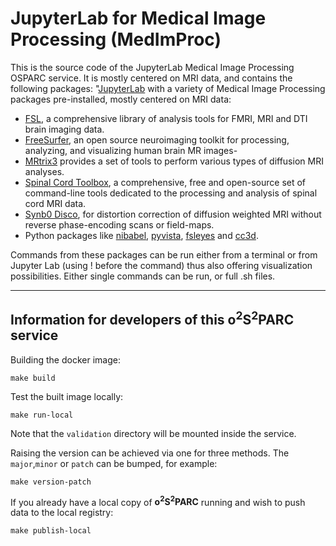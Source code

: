 # JupyterLab for Medical Image Processing (MedImProc)

This is the source code of the JupyterLab Medical Image Processing OSPARC service. It is mostly centered on MRI data, and contains the following packages:
  "[JupyterLab](https://jupyter.org/) with a variety of Medical Image Processing packages pre-installed, mostly centered on MRI data:
  - [FSL](https://fsl.fmrib.ox.ac.uk/fsl/fslwiki), a comprehensive library of analysis tools for FMRI, MRI and DTI brain imaging data.
  - [FreeSurfer](https://surfer.nmr.mgh.harvard.edu/), an open source neuroimaging toolkit for processing, analyzing, and visualizing human brain MR images-
  - [MRtrix3](https://www.mrtrix.org/) provides a set of tools to perform various types of diffusion MRI analyses.
  - [Spinal Cord Toolbox](https://spinalcordtoolbox.com/), a comprehensive, free and open-source set of command-line tools dedicated to the processing and analysis of spinal cord MRI data.
  - [Synb0 Disco](https://github.com/MASILab/Synb0-DISCO#readme), for distortion correction of diffusion weighted MRI without reverse phase-encoding scans or field-maps.
  - Python packages like [nibabel](https://nipy.org/nibabel/), [pyvista](https://docs.pyvista.org/version/stable/), [fsleyes](https://fsl.fmrib.ox.ac.uk/fsl/fslwiki/FSLeyes) and [cc3d](https://github.com/seung-lab/connected-components-3d#readme).

Commands from these packages can be run either from a terminal or from Jupyter Lab (using ! before the command) thus also offering visualization possibilities.
Either single commands can be run, or full .sh files.

____

## Information for developers of this **o<sup>2</sup>S<sup>2</sup>PARC** service
Building the docker image:

```shell
make build
```


Test the built image locally:

```shell
make run-local
```
Note that the `validation` directory will be mounted inside the service.


Raising the version can be achieved via one for three methods. The `major`,`minor` or `patch` can be bumped, for example:

```shell
make version-patch
```


If you already have a local copy of **o<sup>2</sup>S<sup>2</sup>PARC** running and wish to push data to the local registry:

```shell
make publish-local